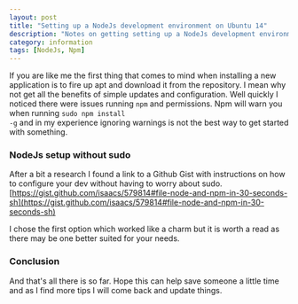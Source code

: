 ```yaml
---
layout: post
title: "Setting up a NodeJs development environment on Ubuntu 14"
description: "Notes on getting setting up a NodeJs development environment on Ubuntu 14"
category: information
tags: [NodeJs, Npm]
---
```

If you are like me the first thing that comes to mind when installing a new application is to fire up apt and download it
from the repository.  I mean why not get all the benefits of simple updates and configuration.  Well quickly I noticed there
were issues running <code>npm</code> and permissions.  Npm will warn you when running <code>sudo npm install -g</code> and 
in my experience ignoring warnings is not the best way to get started with something. 

### NodeJs setup without sudo

After a bit a research I found a link to a Github Gist with instructions on how to configure your dev without having to worry 
about sudo.  [https://gist.github.com/isaacs/579814#file-node-and-npm-in-30-seconds-sh](https://gist.github.com/isaacs/579814#file-node-and-npm-in-30-seconds-sh)

I chose the first option which worked like a charm but it is worth a read as there may be one better suited for your needs.

<script src="https://gist.github.com/isaacs/579814.js?file=node-and-npm-in-30-seconds.sh">
</script>

### Conclusion

And that's all there is so far.  Hope this can help save someone a little time and as I find more tips I will come 
back and update things.
